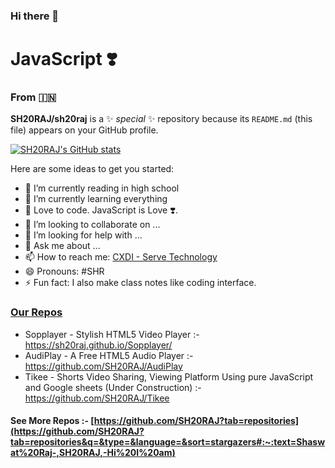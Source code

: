 ### Hi there 👋

# JavaScript ❣️
### From 🇮🇳

**SH20RAJ/sh20raj** is a ✨ _special_ ✨ repository because its `README.md` (this file) appears on your GitHub profile.

[![SH20RAJ's GitHub stats](https://github-readme-stats.vercel.app/api?username=sh20raj&show_icons=true&theme=radical)](https://github.com/sh20raj)


Here are some ideas to get you started:

- 🔭 I’m currently reading in high school
- 🌱 I’m currently learning everything
- 💞 Love to code. JavaScript is Love ❣️.
- 👯 I’m looking to collaborate on ...
- 🤔 I’m looking for help with ...
- 💬 Ask me about ...
- 📫 How to reach me: [CXDI - Serve Technology](https://www.google.com/search?q=cxdi+serve+technology&oq=cxdi&aqs=chrome.2.69i57j0i10i512j0i512l4j0i10i512j69i61.3616j0j7&sourceid=chrome&ie=UTF-8#:~:text=https%3A//codexdindia.blogspot.com)
- 😄 Pronouns: #SHR
- ⚡ Fun fact: I also make class notes like coding interface. 

### [Our Repos](https://github.com/SH20RAJ?tab=repositories&q=&type=&language=&sort=stargazers)
- Sopplayer - Stylish HTML5 Video Player :- https://sh20raj.github.io/Sopplayer/
- AudiPlay - A Free HTML5 Audio Player :- https://github.com/SH20RAJ/AudiPlay
- Tikee - Shorts Video Sharing, Viewing Platform Using pure JavaScript and Google sheets (Under Construction) :- https://github.com/SH20RAJ/Tikee



#### See More Repos :- [https://github.com/SH20RAJ?tab=repositories](https://github.com/SH20RAJ?tab=repositories&q=&type=&language=&sort=stargazers#:~:text=Shaswat%20Raj-,SH20RAJ,-Hi%20I%20am)
